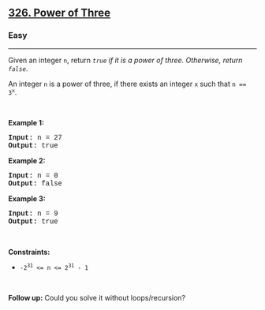 <h2><a href="https://leetcode.com/problems/power-of-three/">326. Power of Three</a></h2><h3>Easy</h3><hr><div><p>Given an integer <code style="font-family: monospace, Bangla516, sans-serif;">n</code>, return <em><code style="font-family: monospace, Bangla516, sans-serif;">true</code> if it is a power of three. Otherwise, return <code style="font-family: monospace, Bangla516, sans-serif;">false</code></em>.</p>

<p>An integer <code style="font-family: monospace, Bangla516, sans-serif;">n</code> is a power of three, if there exists an integer <code style="font-family: monospace, Bangla516, sans-serif;">x</code> such that <code style="font-family: monospace, Bangla516, sans-serif;">n == 3<sup>x</sup></code>.</p>

<p>&nbsp;</p>
<p><strong>Example 1:</strong></p>

<pre style="font-family: SFMono-Regular, Consolas, &quot;Liberation Mono&quot;, Menlo, Courier, monospace, Bangla516, sans-serif;"><strong>Input:</strong> n = 27
<strong>Output:</strong> true
</pre>

<p><strong>Example 2:</strong></p>

<pre style="font-family: SFMono-Regular, Consolas, &quot;Liberation Mono&quot;, Menlo, Courier, monospace, Bangla516, sans-serif;"><strong>Input:</strong> n = 0
<strong>Output:</strong> false
</pre>

<p><strong>Example 3:</strong></p>

<pre style="font-family: SFMono-Regular, Consolas, &quot;Liberation Mono&quot;, Menlo, Courier, monospace, Bangla516, sans-serif;"><strong>Input:</strong> n = 9
<strong>Output:</strong> true
</pre>

<p>&nbsp;</p>
<p><strong>Constraints:</strong></p>

<ul>
	<li><code style="font-family: monospace, Bangla516, sans-serif;">-2<sup>31</sup> &lt;= n &lt;= 2<sup>31</sup> - 1</code></li>
</ul>

<p>&nbsp;</p>
<strong>Follow up:</strong> Could you solve it without loops/recursion?</div>